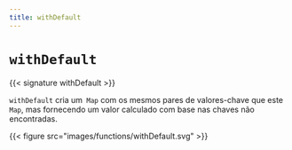 ```yaml
---
title: withDefault
---
```


# `withDefault`

{{< signature withDefault >}}

`withDefault` cria um` Map` com os mesmos pares de valores-chave que este `Map`, mas fornecendo um valor calculado com base nas chaves não encontradas.

{{< figure src="images/functions/withDefault.svg" >}}
